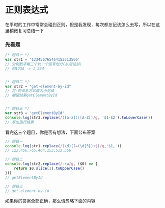 # 正则表达式
在平时的工作中常常会碰到正则，但是我发现，每次都忘记该怎么去写，所以在这里稍微复习总结一下
### 先看题
```js
/* 题目一 */
var str1 = '123456765464153513566'
// 分割数字每三个以一个逗号划分(从后往前)
// 如1234 -> 1,234


/* 题目二 */
var str2 = "get-element-by-id"
// 将-的命名方式改为小驼峰
// 期望结果getElementById


/* 题目三 */
var str3 = 'getElementById'
console.log(str3.replace(/([a-z])([A-Z])/g, '$1-$2').toLowerCase())
// 写出运行结果
```
看完这三个题目，你是否有想法，下面公布答案
```js
// 题目一
console.log(str1.replace(/(\d)(?=(\d{3})+$)/g,'$1,'))
// 123,456,765,464,153,513,566

// 题目二
console.log(str2.replace(/-\w/g, ($0) => {
    return $0.slice(1).toUpperCase()
}))
// getElementById

// 题目三
// get-element-by-id
```

如果你的答案全部正确，那么请忽略下面的内容
